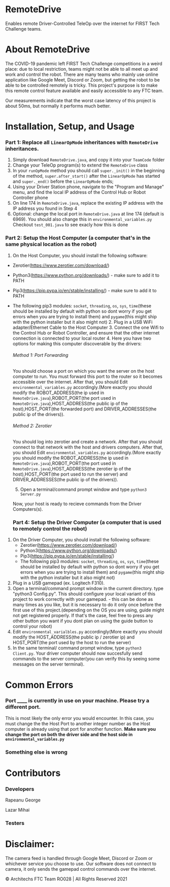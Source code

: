# RemoteDrive

Enables remote Driver-Controlled TeleOp over the internet for FIRST Tech Challenge teams.

# About RemoteDrive

The COVID-19 pandemic left FIRST Tech Challenge competitions in a weird place: due to local restriction, teams might not be able to all meet up and work and control the robot. There are many teams who mainly use online application like Google Meet, Discord or Zoom, but getting the robot to be able to be controlled remotely is tricky. This project's purpose is to make this remote control feature available and easily accessible to any FTC team.

Our measurements indicate that the worst case latency of this project is about 50ms, but normally it performs much better.

# Installation, Setup, and Usage

  ### Part 1: Replace all ```LinearOpMode``` inheritances with ```RemoteDrive``` inheritances. 
  
  1. Simply download ```RemoteDrive.java```, and copy it into your ```TeamCode``` folder
  2. Change your TeleOp program(s) to extend the ```RemoteDrive``` class
  3. In your ```runOpMode``` method you should call ```super._init()``` in the beginning of the method, ```super.after_start()``` after the ```LinearOpMode``` has started and ```super._end()``` before the ```LinearOpMode``` ends;
  4. Using your Driver Station phone, navigate to the "Program and Manage" menu, and find the local IP address of the Control Hub or Robot Controller phone
  5. On line 174 in ```RemoteDrive.java```, replace the existing IP address with the IP address you found in Step 4
  6. Optional: change the local port in ```RemoteDrive.java``` at line 174 (default is 6969). You should also change this in ```environmental_variables.py```
  Checkout ```test_001.java``` to see exacly how this is done
  
  ### Part 2: Setup the Host Computer (a computer that's in the same physical location as the robot)

  1. On the Host Computer, you should install the following software:
* Zerotier(https://www.zerotier.com/download/)
* Python3(https://www.python.org/downloads/) - make sure to add it to PATH
* Pip3(https://pip.pypa.io/en/stable/installing/) - make sure to add it to PATH
* The following pip3 modules: ```socket```, ```threading```, ```os```, ```sys```, ```time```(these should be installed by default with python so dont worry if you get errors when you are trying to install them) and ```pygame```(this might ship with the python installer but it also might not) 
  2. Plug in a USB WiFi adapter/Ethernet Cable to the Host Computer
  3. Connect the one Wifi to the Control Hub or Robot Controller, and ensure that the other internet connection is connected to your local router
  4. Here you have two options for making this computer discoverable by the drivers:

    ###### Method 1: Port Forwarding
    You should choose a port on which you want the server on the host computer to run. You must forward this port to the router so it becomes accessible over the internet. After that, you should  Edit ```environmental_variables.py``` accordingly.(More exactly you should modify the ROBOT_ADDRESS(the ip used in ```RemoteDrive.java```),ROBOT_PORT(the port used in ```RemoteDrive.java```),HOST_ADDRESS(the public ip of the host),HOST_PORT(the forwarded port) and DRIVER_ADDRESSES(the public ip of the drivers)).

    ###### Method 2: Zerotier
    You should log into zerotier and create a network. After that you should connect to that network with the host and drivers computers. After that, you should  Edit ```environmental_variables.py``` accordingly.(More exactly you should modify the ROBOT_ADDRESS(the ip used in ```RemoteDrive.java```),ROBOT_PORT(the port used in ```RemoteDrive.java```),HOST_ADDRESS(the zerotier ip of the host),HOST_PORT(the port used to run the server) and DRIVER_ADDRESSES(the public ip of the drivers)).

  5. Open a terminal/command prompt window and type ```python3 Server.py```

  Now, your host is ready to recieve commands from the Driver Computers(s).

  ### Part 4: Setup the Driver Computer (a computer that is used to remotely control the robot)
  
 1. On the Driver Computer, you should install the following software:
    * Zerotier(https://www.zerotier.com/download/)
    * Python3(https://www.python.org/downloads/)
    * Pip3(https://pip.pypa.io/en/stable/installing/)
    * The following pip3 modules: ```socket```, ```threading```, ```os```, ```sys```, ```time```(these should be installed by default with python so dont worry if you get errors when you are trying to install them) and ```pygame```(this might ship with the python installer but it also might not) 
 2. Plug in a USB gamepad (ex. Logitech F310). 
 3. Open a terminal/command prompt window in the current directory. type "python3 Config.py". This should configure your local variant of this project to work correctly with your gamepad. - this can be done as many times as you like, but it is necessary to do it only once before the first use of this project.(depending on the OS you are using, guide might not get registered properly. If that's the case, feel free to press any other button you want if you dont plan on using the guide button to control your robot)
 4. Edit ```environmental_varialbles.py``` accordingly(More exactly you should modify the HOST_ADDRESS(the public ip / zerotier ip) and HOST_PORT(the port used by the host to run the server)
 5. In the same terminal/ command prompt window, type ```python3 Client.py```. Your driver computer should now succesfully send commands to the server computer(you can verify this by seeing some messages on the server terminal).

# Common Errors

  ### Port ____ is currently in use on your machine. Please try a different port.

This is most likely the only error you would encounter. In this case, you must change the the Host Port to another integer number as the Host computer is already using that port for another function. **Make sure you change the port on both the driver side and the host side in ```environmental_variables.py```**

  ### Something else is wrong
  
# Contributors

  ### Developers

Rapeanu George 

Lazar Mihai

### Testers

# Disclaimer:

The camera feed is handled through Google Meet, Discord or Zoom or whichever service you choose to use.
Our software does not connect to camera, it only sends the gamepad control commands over the internet.

© Architechs FTC Team RO028 | All Rights Reserved 2021

